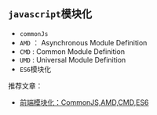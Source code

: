 ## `javascript`模块化
* `commonJs`
* `AMD` ： Asynchronous Module Definition
* `CMD` : Common Module Definition
* `UMD` : Universal Module Definition
* `ES6`模块化

推荐文章：  
* [前端模块化：CommonJS,AMD,CMD,ES6](https://juejin.im/post/5aaa37c8f265da23945f365c)
